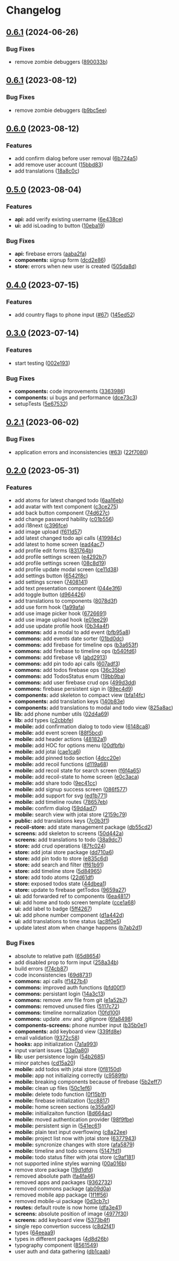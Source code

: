 # Changelog

## [0.6.1](https://github.com/leonelmeque/timelin/compare/v0.6.0...v0.6.1) (2024-06-26)


### Bug Fixes

* remove zombie debuggers ([890033b](https://github.com/leonelmeque/timelin/commit/890033b536c88ac8d43d3a1298b25f5c26c3ea7b))

## [0.6.1](https://github.com/leonelmeque/timelin/compare/v0.6.0...v0.6.1) (2023-08-12)


### Bug Fixes

* remove zombie debuggers ([b9bc5ee](https://github.com/leonelmeque/timelin/commit/b9bc5ee2b7eff01617bba9358bf75b6491c80c62))

## [0.6.0](https://github.com/leonelmeque/timelin/compare/v0.5.0...v0.6.0) (2023-08-12)


### Features

* add confirm dialog before user removal ([6b724a5](https://github.com/leonelmeque/timelin/commit/6b724a5df7d46f17608ed12247112e4cac17478a))
* add remove user account ([15bbd83](https://github.com/leonelmeque/timelin/commit/15bbd835f029b5b3cd58651304000cd95122c1a1))
* add translations ([18a8c0c](https://github.com/leonelmeque/timelin/commit/18a8c0c4b61af398df8d34cdc51d652ed063b870))

## [0.5.0](https://github.com/leonelmeque/timelin/compare/v0.4.0...v0.5.0) (2023-08-04)


### Features

* **api:** add verify existing username ([6e438ce](https://github.com/leonelmeque/timelin/commit/6e438ceb276201649cfe0b63f68618502fa96898))
* **ui:** add isLoading to button ([10eba19](https://github.com/leonelmeque/timelin/commit/10eba193146bc183eeb70dc857231ea372739982))


### Bug Fixes

* **api:** firebase errors ([aaba2fa](https://github.com/leonelmeque/timelin/commit/aaba2fad0b515ef0b7b8387aecb106d3d3e776a7))
* **components:** signup form ([dcd2e86](https://github.com/leonelmeque/timelin/commit/dcd2e86a50b61eae6296831f3ccffa3e68755f72))
* **store:** errors when new user is created ([505da8d](https://github.com/leonelmeque/timelin/commit/505da8d773a389cd01223a96895e514ae87c69fa))

## [0.4.0](https://github.com/leonelmeque/timelin/compare/v0.3.0...v0.4.0) (2023-07-15)


### Features

* add country flags to phone input ([#67](https://github.com/leonelmeque/timelin/issues/67)) ([145ed52](https://github.com/leonelmeque/timelin/commit/145ed523cba616c3d252afcb97052f051d9f8999))

## [0.3.0](https://github.com/leonelmeque/timelin/compare/v0.2.1...v0.3.0) (2023-07-14)


### Features

* start testing ([002e193](https://github.com/leonelmeque/timelin/commit/002e193e0e3fe67c66d101182ff28715bf9322e2))


### Bug Fixes

* **components:** code improvements ([3363986](https://github.com/leonelmeque/timelin/commit/3363986ee2c21ce6e2c34bbdad70dcea2a1b3737))
* **components:** ui bugs and performance ([dce73c3](https://github.com/leonelmeque/timelin/commit/dce73c362400b64602d0635ca6471b0f5679cf15))
* setupTests ([5e67532](https://github.com/leonelmeque/timelin/commit/5e675325bde5e05e66d00dbbb4eea56e7f7edef5))

## [0.2.1](https://github.com/leonelmeque/timelin/compare/v0.2.0...v0.2.1) (2023-06-02)


### Bug Fixes

* application errors and inconsistencies ([#63](https://github.com/leonelmeque/timelin/issues/63)) ([22f7080](https://github.com/leonelmeque/timelin/commit/22f7080b1a863311541969b3736fbbc2c997168b))

## [0.2.0](https://github.com/leonelmeque/timelin/compare/v0.1.0...v0.2.0) (2023-05-31)


### Features

* add atoms for latest changed todo ([6aa16eb](https://github.com/leonelmeque/timelin/commit/6aa16eb4221eb31fad8caf1907bd01c8dbd5faad))
* add avatar with text component ([c3ce275](https://github.com/leonelmeque/timelin/commit/c3ce27517d45a737fed15f1eb898b51a61ba40d0))
* add back button component ([74d627c](https://github.com/leonelmeque/timelin/commit/74d627c4735ae7d87e1eee4e33c8616e4e4fa7b5))
* add change password hability ([c01b556](https://github.com/leonelmeque/timelin/commit/c01b556577cd214241f676760b81789e753392c9))
* add i18next ([c396fce](https://github.com/leonelmeque/timelin/commit/c396fce001924065f08cb8292d65378f98240a25))
* add image upload ([f611d57](https://github.com/leonelmeque/timelin/commit/f611d57032cb769cafd1d33f940e133a138571b2))
* add latest changed todo api calls ([419984c](https://github.com/leonelmeque/timelin/commit/419984c6cbacdf87a6e73c8a7db1c271f0271a6b))
* add latest to home screen ([ead4ac7](https://github.com/leonelmeque/timelin/commit/ead4ac7e51c189946daeb373bf019bf150fa244f))
* add profile edit forms ([831764b](https://github.com/leonelmeque/timelin/commit/831764b67610d3680da1404f8664c833652080d2))
* add profile settings screen ([e4292b7](https://github.com/leonelmeque/timelin/commit/e4292b7f376c5f4a3945c77e5ebc8ccc854f5d10))
* add profile settings screen ([08c8d19](https://github.com/leonelmeque/timelin/commit/08c8d19e522be592c330d58842d1e923ac14f12d))
* add profile update modal screen ([ce11d38](https://github.com/leonelmeque/timelin/commit/ce11d38b7b4f0fee6da73ea4e942038d0bba78af))
* add settings button ([6542f8c](https://github.com/leonelmeque/timelin/commit/6542f8ca12b7be73caf6830d36a09e2542700e94))
* add settings screen ([7408141](https://github.com/leonelmeque/timelin/commit/74081410190ba8fdcf02ed7469a4371f8f59d4da))
* add text presentation component ([044e3f6](https://github.com/leonelmeque/timelin/commit/044e3f65f5a8ae1c9c2f9312d535d98f28727e24))
* add toggle button ([d964426](https://github.com/leonelmeque/timelin/commit/d964426471c8c02c7fb97303024107891fac348f))
* add translations to components ([8078d3f](https://github.com/leonelmeque/timelin/commit/8078d3fa6188ef43fc6ba67c22da270910409c8b))
* add use form hook ([1a99afa](https://github.com/leonelmeque/timelin/commit/1a99afa63dd0cf88977135e6e20d62d10fd76c83))
* add use image picker hook ([6726691](https://github.com/leonelmeque/timelin/commit/6726691388d4a5fd317d63f9970f29963c246d6c))
* add use image upload hook ([e01ee29](https://github.com/leonelmeque/timelin/commit/e01ee298866a2378e59411aec553fe7422811bc2))
* add use update profile hook ([0b34a4f](https://github.com/leonelmeque/timelin/commit/0b34a4f5b5166d083a0ef4369242c9ed1ce9d11c))
* **commons:** add a modal to add event ([bfb95a8](https://github.com/leonelmeque/timelin/commit/bfb95a87571174e07a7d61634d289f499a0ecdc9))
* **commons:** add events date sorter ([01bd0dc](https://github.com/leonelmeque/timelin/commit/01bd0dc1e9a49c2544141bea448186020ab0b630))
* **commons:** add firebase for timeline ops ([b3a653f](https://github.com/leonelmeque/timelin/commit/b3a653f0ff622ab316a64a0d247c91e0231e90a3))
* **commons:** add firebase to timeline ops ([b540fd6](https://github.com/leonelmeque/timelin/commit/b540fd6de118d507ffdafbc006a33636428de604))
* **commons:** add firebase v8 ([abd2913](https://github.com/leonelmeque/timelin/commit/abd2913d3fa7f35604052f2ecfc8521ac8798af5))
* **commons:** add pin todo api calls ([607adf3](https://github.com/leonelmeque/timelin/commit/607adf3c56d695911e9a7d913434661d22587472))
* **commons:** add todos firebase ops ([36c35be](https://github.com/leonelmeque/timelin/commit/36c35be2caa1b94444d71028460b547acfe23fa6))
* **commons:** add TodosStatus enum ([19bb9ba](https://github.com/leonelmeque/timelin/commit/19bb9ba6ba1f52813e131741146b04574326f408))
* **commons:** add user firebase crud ops ([499d3dd](https://github.com/leonelmeque/timelin/commit/499d3ddff6a0da5f3022fb3128352cdcd5a383c8))
* **commons:** firebase persistent sign in ([89ec4d9](https://github.com/leonelmeque/timelin/commit/89ec4d92af208cf1e9ccbd907b05499125826d15))
* **components:** add skeleton to compact view ([bfa14fc](https://github.com/leonelmeque/timelin/commit/bfa14fca8299aba7c19edd8e402ca80a5443f213))
* **components:** add translation keys ([140b83e](https://github.com/leonelmeque/timelin/commit/140b83e208e319c9bb6468e72b9fd0cd062b935f))
* **components:** add translations to modal and todo view ([825a8ac](https://github.com/leonelmeque/timelin/commit/825a8ac981b52e56cd83dfdd229bc0a3fdec0016))
* **lib:** add phone number utils ([02d4a69](https://github.com/leonelmeque/timelin/commit/02d4a69a671dcb96548f20c95ffdac0299d90496))
* **lib:** add types ([c2cbbfe](https://github.com/leonelmeque/timelin/commit/c2cbbfeea516a849b062cc6d2dc13db9819d2102))
* **mobile:** add confirmation dialog to todo view ([6148ca8](https://github.com/leonelmeque/timelin/commit/6148ca8fce94071bec078104b8d3f704547345b1))
* **mobile:** add event screen ([88f5bcd](https://github.com/leonelmeque/timelin/commit/88f5bcd4c35555343dbaf5fde2aac5536a1a9ad2))
* **mobile:** add header actions ([48182a1](https://github.com/leonelmeque/timelin/commit/48182a150985f4b27d4d9c02b5b87ae0771b2910))
* **mobile:** add HOC for options menu ([00dfbfb](https://github.com/leonelmeque/timelin/commit/00dfbfbc62b85f31a631d4299780e51d86f94ca6))
* **mobile:** add jotai ([cae1ca6](https://github.com/leonelmeque/timelin/commit/cae1ca6c278363320aa19a7af2f151684f8d5d5b))
* **mobile:** add pinned todo section ([4dcc20e](https://github.com/leonelmeque/timelin/commit/4dcc20e37cff44bc981fb81189b592899bf04df4))
* **mobile:** add recoil functions ([d119a68](https://github.com/leonelmeque/timelin/commit/d119a681b53be8c150f41bc1436d9a056eeecf37))
* **mobile:** add recoil state for search screen ([f6f4a65](https://github.com/leonelmeque/timelin/commit/f6f4a65501d8d855bcd4f623b13a7c3d1d11ed60))
* **mobile:** add recoil-state to home screen ([e0c3aca](https://github.com/leonelmeque/timelin/commit/e0c3aca2431db74addd0e617ddd168a422b01b61))
* **mobile:** add share todo ([9ec41cc](https://github.com/leonelmeque/timelin/commit/9ec41cc077bcefe03257f8fbeabe980ac9305d26))
* **mobile:** add signup success screen ([086f577](https://github.com/leonelmeque/timelin/commit/086f577f5ba028667951caf8a03fb770b1f240ce))
* **mobile:** add support for svg ([ed1b771](https://github.com/leonelmeque/timelin/commit/ed1b771763a70d7d9bed7467136a3b8c0daed94a))
* **mobile:** add timeline routes ([78657eb](https://github.com/leonelmeque/timelin/commit/78657ebaa8296c399e59bcd8ca7bc24c18539e56))
* **mobile:** confirm dialog ([59d4ad7](https://github.com/leonelmeque/timelin/commit/59d4ad712b23573c0b3a63f3a52a4c97365862ad))
* **mobile:** search view with jotai store ([2159c79](https://github.com/leonelmeque/timelin/commit/2159c797b2d38bdf4eb4c6f9b0a7db88363be7d4))
* **public:** add translations keys ([7c0b3f1](https://github.com/leonelmeque/timelin/commit/7c0b3f15cc66d3d664340d9eec54c8e4700af5b4))
* **recoil-store:** add state management package ([db55cd2](https://github.com/leonelmeque/timelin/commit/db55cd277d2d0eae17b297e2f136aca621c5842a))
* **screens:** add skeleton to screens ([50d442a](https://github.com/leonelmeque/timelin/commit/50d442abd7e86a9af54ba92eb3e1867efb841722))
* **screens:** add translations to todo ([38a9dc7](https://github.com/leonelmeque/timelin/commit/38a9dc757785c41cdf70faeb02a44c4410a6bc53))
* **store:** add crud operations ([87fc024](https://github.com/leonelmeque/timelin/commit/87fc0242e20436857c037c435c90ac8dca24bafe))
* **store:** add jotai store package ([dd710a6](https://github.com/leonelmeque/timelin/commit/dd710a6b77c0c3c210c7dbdb526a2f93c42ca683))
* **store:** add pin todo to store ([e835c6d](https://github.com/leonelmeque/timelin/commit/e835c6d23517194a83e590268cfb2c63a68ddd6f))
* **store:** add search and filter ([ff61b91](https://github.com/leonelmeque/timelin/commit/ff61b91c499cab38f1b08ce349be4240e7d7e8f1))
* **store:** add timeline store ([5d84965](https://github.com/leonelmeque/timelin/commit/5d84965f5e81db23ba81b6700d1922db54ed6249))
* **store:** add todo atoms ([22d61df](https://github.com/leonelmeque/timelin/commit/22d61df2d06abb3e0b963d125bbec4183ba2b3f9))
* **store:** exposed todos state ([44dbea1](https://github.com/leonelmeque/timelin/commit/44dbea1ec3a72093ef494463459edb2df27c2f86))
* **store:** update to firebase getTodos ([9659a27](https://github.com/leonelmeque/timelin/commit/9659a279a84bfeb547bd85eda539431074ecbef6))
* **ui:** add forwarded ref to components ([6ea4817](https://github.com/leonelmeque/timelin/commit/6ea4817d9a4706302844f3faea79be4e4b1ec5d9))
* **ui:** add home and todo screen template ([cce1a68](https://github.com/leonelmeque/timelin/commit/cce1a6881951476b82ce4bcb9f3c531beff6cf0b))
* **ui:** add label to badge ([5ff4267](https://github.com/leonelmeque/timelin/commit/5ff42678d296712a855fd5bde0ea4485b3526f57))
* **ui:** add phone number component ([d1a442d](https://github.com/leonelmeque/timelin/commit/d1a442d8ea8f43401069a2dedb33bce56bc855c6))
* **ui:** add translations to time status ([ac8f0e5](https://github.com/leonelmeque/timelin/commit/ac8f0e586789c86c1a8cc15efdef40616ccfabba))
* update latest atom when change happens ([b7ab2d1](https://github.com/leonelmeque/timelin/commit/b7ab2d136fe889890880fab8467043816f2f7fd9))


### Bug Fixes

* absolute to relative path ([65d8654](https://github.com/leonelmeque/timelin/commit/65d86544ad5bb3ab34eafa3b3f648d943d585e55))
* add disabled prop to form input ([258a34b](https://github.com/leonelmeque/timelin/commit/258a34b01796e5ae21e7da33098d3a1081ff4ce9))
* build errors ([f74cb87](https://github.com/leonelmeque/timelin/commit/f74cb87b46d0e0debbc140cfba70382f4eacf376))
* code inconsistencies ([69d8731](https://github.com/leonelmeque/timelin/commit/69d87311a55666170217212aecebcec1a003bf61))
* **commons:** api calls ([f1427b4](https://github.com/leonelmeque/timelin/commit/f1427b4872ab2211f2404841b40f0f3949f577df))
* **commons:** improved auth functions ([bfd00f1](https://github.com/leonelmeque/timelin/commit/bfd00f1792f0bc3110a2e12db75af25e84685771))
* **commons:** persistant login ([14a3c13](https://github.com/leonelmeque/timelin/commit/14a3c1391b05b652c38cc49979fd7a3953e54ee8))
* **commons:** remove .env file from git ([e1a52b7](https://github.com/leonelmeque/timelin/commit/e1a52b732f985368db95b53ed50fdba91f2a0c29))
* **commons:** removed unused files ([5117c72](https://github.com/leonelmeque/timelin/commit/5117c72da111b927591e90aed27ae702c8000053))
* **commons:** timeline normalization ([10fd100](https://github.com/leonelmeque/timelin/commit/10fd1003d154f781065970d204ed723a4fd40fd7))
* **commons:** update .env and .gitignore ([6fa8498](https://github.com/leonelmeque/timelin/commit/6fa849871bd43e0631e1804efe11b5575f6ead97))
* **components-screens:** phone number input ([b35b0e1](https://github.com/leonelmeque/timelin/commit/b35b0e1c3781fd0a48aa48a525f4d29cf3069b0f))
* **components:** add keyboard view ([339fd8e](https://github.com/leonelmeque/timelin/commit/339fd8e9f90dbae16fa0b658fdb08ab0a39105f4))
* email validation ([9372c58](https://github.com/leonelmeque/timelin/commit/9372c580e3e507139ed639b3698b4ea8d8b2df24))
* **hooks:** app initialization ([7a1a993](https://github.com/leonelmeque/timelin/commit/7a1a993d74a4f54871cfb0ad979b6a3dcb3cdefb))
* input variant issues ([33a0a80](https://github.com/leonelmeque/timelin/commit/33a0a80b625089f9532714683f7e1e656019dd0b))
* **lib:** user persistence login ([54b2685](https://github.com/leonelmeque/timelin/commit/54b2685267331912267033e64a2fb820aa7bab07))
* minor patches ([cd15a20](https://github.com/leonelmeque/timelin/commit/cd15a20c2b94044686dfcc0d39d3925cd980adeb))
* **mobile:** add todos with jotai store ([0f8150d](https://github.com/leonelmeque/timelin/commit/0f8150d4d110c23423df4d421eaba1f34b07b486))
* **mobile:** app not initializing correctly ([c9589fb](https://github.com/leonelmeque/timelin/commit/c9589fb5d830cd4bac5e016016ec61da7902868f))
* **mobile:** breaking components because of firebase ([5b2eff7](https://github.com/leonelmeque/timelin/commit/5b2eff7e38c472c095263dd31061105fc1552d2c))
* **mobile:** clean up files ([50c1ef6](https://github.com/leonelmeque/timelin/commit/50c1ef6e421831f0b3a78de1a7a677d99b83f352))
* **mobile:** delete todo function ([0f15b1f](https://github.com/leonelmeque/timelin/commit/0f15b1fffd094b88349ad32b859fda841d675934))
* **mobile:** firebase initialization ([1cc8817](https://github.com/leonelmeque/timelin/commit/1cc8817c307f096ed26f822ed9fcb0bf7eeb4e5a))
* **mobile:** home screen sections ([e355a90](https://github.com/leonelmeque/timelin/commit/e355a90a21f9a6563164e41666870fc4069b504b))
* **mobile:** initializaiton function ([8d664ac](https://github.com/leonelmeque/timelin/commit/8d664ac09d17066419b694a6f738a3829f436ef2))
* **mobile:** moved authentication provider ([98f9fbe](https://github.com/leonelmeque/timelin/commit/98f9fbea8e734cde52d9f5acfaca56194fe9acf9))
* **mobile:** persistent sign in ([541ec61](https://github.com/leonelmeque/timelin/commit/541ec61e2f9f929e635e37cd09c8107e320059d5))
* **mobile:** plain text input overflowing ([c8a22ee](https://github.com/leonelmeque/timelin/commit/c8a22eeed7a76597ab598e115e8dc98796f3330b))
* **mobile:** project list now with jotai store ([6377943](https://github.com/leonelmeque/timelin/commit/63779435c010961cb69001acbec263bce8fbca1c))
* **mobile:** syncronize changes with store ([afa5879](https://github.com/leonelmeque/timelin/commit/afa587905f61b6f42169d4808536f73841fbbbf7))
* **mobile:** timeline and todo screens ([5147fd1](https://github.com/leonelmeque/timelin/commit/5147fd12fcf6fd6e31260d208c0027da8b1a313c))
* **mobile:** todo status filter with jotai store ([c9af181](https://github.com/leonelmeque/timelin/commit/c9af1811220f12ae632f56610068362e11bf7402))
* not supported inline styles warning ([00a016b](https://github.com/leonelmeque/timelin/commit/00a016bb03dea274f08687f714eca93b46521377))
* remove store package ([19d1dfd](https://github.com/leonelmeque/timelin/commit/19d1dfda8be7470718521f1fdd0f149ed5c1e841))
* removed absolute path ([fa4fa46](https://github.com/leonelmeque/timelin/commit/fa4fa462bfa52cf20e4e1e62cb4b9973794b0d75))
* removed apps and packages ([9362732](https://github.com/leonelmeque/timelin/commit/93627326c80aaea915c06253ab3dc04d9b12cf3c))
* removed commons package ([ab09d0a](https://github.com/leonelmeque/timelin/commit/ab09d0a59a13985525fe6da504a6ae151913f047))
* removed mobile app package ([1f1ff56](https://github.com/leonelmeque/timelin/commit/1f1ff5619564de57980a65c49dd6aef3a0bcb6d3))
* removed mobile-ui package ([0d3cb7c](https://github.com/leonelmeque/timelin/commit/0d3cb7c9bdf53a86a43733975ee7a16b86573787))
* **routes:** default route is now home ([dfa3e41](https://github.com/leonelmeque/timelin/commit/dfa3e417470d9c4c2dd54d5e09f1cdf4c49cfce7))
* **screens:** absolute position of image ([4977f30](https://github.com/leonelmeque/timelin/commit/4977f3089a0e0f552859453babe12a00c8dd6bf5))
* **screens:** add keyboard view ([5373b4f](https://github.com/leonelmeque/timelin/commit/5373b4feb792351b67f802ad3ff360ff4454882f))
* single repo convertion success ([c8d2f41](https://github.com/leonelmeque/timelin/commit/c8d2f41c45609befc8eb79f6ff66e4100d610d57))
* types ([64eeaa9](https://github.com/leonelmeque/timelin/commit/64eeaa900e02234beb3f5235b9f96c18a581d053))
* types in different packages ([4d8d26b](https://github.com/leonelmeque/timelin/commit/4d8d26bf6b57d83c60935def9af9c0d1f38aee97))
* typography component ([8561549](https://github.com/leonelmeque/timelin/commit/85615497ab93dd6e3aa7fc47170721fc829a392d))
* user auth and data gathering ([db1caab](https://github.com/leonelmeque/timelin/commit/db1caabff20beb9a40832016a65a8d70b42d3a7c))
